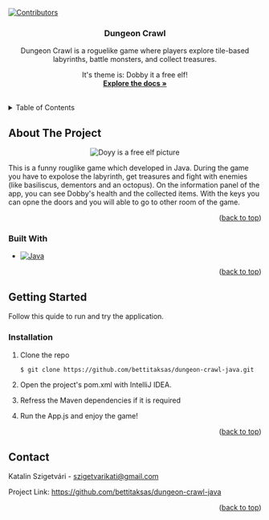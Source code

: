 <a name="readme-top"></a>
[![Contributors][contributors-shield]][contributors-url]

<h3 align="center">Dungeon Crawl</h3>

  <p align="center">
  Dungeon Crawl is a roguelike game where players explore tile-based labyrinths, battle monsters, and collect treasures.
  <p align="center">It's theme is: Dobby it a free elf!
    <br />
    <a href="https://github.com/bettitaksas/dungeon-crawl-java"><strong>Explore the docs »</strong></a>
    <br />
    <br />
   

  </p>
</div>

<!-- TABLE OF CONTENTS -->
<details>
  <summary>Table of Contents</summary>
  <ol>
    <li>
      <a href="#about-the-project">About The Project</a>
      <ul>
        <li><a href="#built-with">Built With</a></li>
      </ul>
    </li>
    <li>
      <a href="#getting-started">Getting Started</a>
      <ul>
        <li><a href="#installation">Installation</a></li>
      </ul>
    </li>
    <li><a href="#contact">Contact</a></li>
  </ol>
</details>


<!-- ABOUT THE PROJECT -->
## About The Project

<p align="center">
  <img src="https://imgur.com/1B5ayE5.png" alt="Doyy is a free elf picture">
</p>

This is a funny rouglike game which developed in Java. During the game you have to expolose the labyrinth, get treasures and fight with enemies (like basiliscus, dementors and an octopus). On the information panel of the app, you can see Dobby's health and the collected items. With the keys you can opne the doors and you will able to go to other room of the game.

<p align="right">(<a href="#readme-top">back to top</a>)</p>

### Built With

* [![Java][Java]][Java]

<p align="right">(<a href="#readme-top">back to top</a>)</p>

<!-- GETTING STARTED -->

## Getting Started

Follow this quide to run and try the application.

### Installation

1. Clone the repo
   ```sh
   $ git clone https://github.com/bettitaksas/dungeon-crawl-java.git
   ```
   
2. Open the project's pom.xml with IntelliJ IDEA.
     
3. Refress the Maven dependencies if it is required

4. Run the App.js and enjoy the game!
  
<p align="right">(<a href="#readme-top">back to top</a>)</p>


<!-- CONTACT -->
## Contact

Katalin Szigetvári - szigetvarikati@gmail.com

Project Link: https://github.com/bettitaksas/dungeon-crawl-java

<p align="right">(<a href="#readme-top">back to top</a>)</p>

<!-- MARKDOWN LINKS & IMAGES -->
<!-- https://www.markdownguide.org/basic-syntax/#reference-style-links -->
[contributors-shield]: https://img.shields.io/github/contributors/bettitaksas/dungeon-crawl-java.svg?style=for-the-badge
[contributors-url]: https://github.combettitaksas/dungeon-crawl-java/graphs/contributors
[linkedin-shield]: https://img.shields.io/badge/-LinkedIn-black.svg?style=for-the-badge&logo=linkedin&colorB=555
[linkedin-url]: https://www.linkedin.com/in/katalin-szigetvári-9829519a
[product-main]: https://imgur.com/a/jEvI3mU

[Java]: https://img.shields.io/badge/java-F7DF1E?style=for-the-badge&logoColor=white
[Java-url]: https://developer.mozilla.org/en-US/docs/Web/Java

